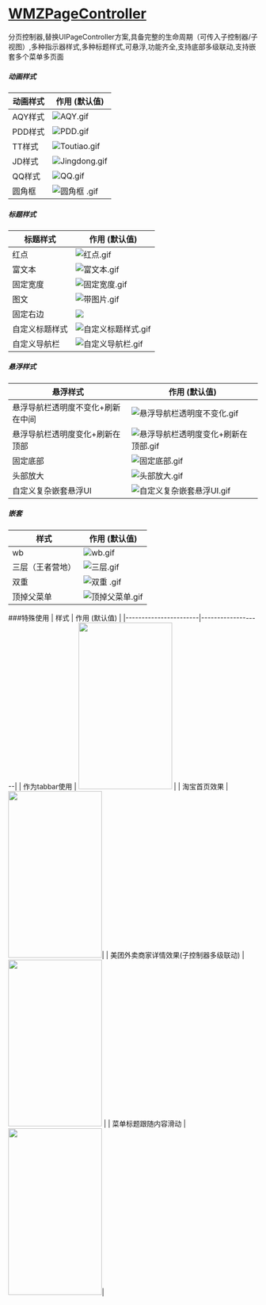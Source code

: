 # [WMZPageController](https://github.com/wwmz/WMZPageController)

分页控制器,替换UIPageController方案,具备完整的生命周期（可传入子控制器/子视图）,多种指示器样式,多种标题样式,可悬浮,功能齐全,支持底部多级联动,支持嵌套多个菜单多页面

##### 动画样式 
| 动画样式                | 作用   (默认值)                                 |
|-----------------------|-----------------------------------------------------|
| AQY样式               | ![AQY.gif](https://upload-images.jianshu.io/upload_images/9163368-2aeb8a149df8c985.gif?imageMogr2/auto-orient/strip)|
| PDD样式               | ![PDD.gif](https://upload-images.jianshu.io/upload_images/9163368-529d34c16e7711f2.gif?imageMogr2/auto-orient/strip)|
| TT样式              | ![Toutiao.gif](https://upload-images.jianshu.io/upload_images/9163368-07204254c59bb15c.gif?imageMogr2/auto-orient/strip)|
| JD样式              | ![Jingdong.gif](https://upload-images.jianshu.io/upload_images/9163368-cc1f472eabfe9fcf.gif?imageMogr2/auto-orient/strip)|
| QQ样式              | ![QQ.gif](https://upload-images.jianshu.io/upload_images/9163368-f700c66170ba6f16.gif?imageMogr2/auto-orient/strip)|
| 圆角框             | ![圆角框 .gif](https://upload-images.jianshu.io/upload_images/9163368-1f533b85c219800b.gif?imageMogr2/auto-orient/strip)|

##### 标题样式 
| 标题样式                | 作用   (默认值)                                 |
|-----------------------|-----------------------------------------------------|
| 红点               |  ![红点.gif](https://upload-images.jianshu.io/upload_images/9163368-f709ed263ba883d4.gif?imageMogr2/auto-orient/strip)|
| 富文本               |![富文本.gif](https://upload-images.jianshu.io/upload_images/9163368-302e498ed3929558.gif?imageMogr2/auto-orient/strip) |
| 固定宽度             |![固定宽度.gif](https://upload-images.jianshu.io/upload_images/9163368-7d730925c56b7200.gif?imageMogr2/auto-orient/strip)  |
| 图文              |![带图片.gif](https://upload-images.jianshu.io/upload_images/9163368-383d923b19d3e1c4.gif?imageMogr2/auto-orient/strip) |
|固定右边              |![](https://upload-images.jianshu.io/upload_images/9163368-7daf3d6d8092d256.gif?imageMogr2/auto-orient/strip)|
|自定义标题样式              |![自定义标题样式.gif](https://upload-images.jianshu.io/upload_images/9163368-246160d93223dfe4.gif?imageMogr2/auto-orient/strip)|
|自定义导航栏              |![自定义导航栏.gif](https://upload-images.jianshu.io/upload_images/9163368-668a88c126835a04.gif?imageMogr2/auto-orient/strip)|


##### 悬浮样式
| 悬浮样式                | 作用   (默认值)                                 |
|-----------------------|-----------------------------------------------------|
| 悬浮导航栏透明度不变化+刷新在中间              |  ![悬浮导航栏透明度不变化.gif](https://upload-images.jianshu.io/upload_images/9163368-c816c09bfe3919c9.gif?imageMogr2/auto-orient/strip) |
| 悬浮导航栏透明度变化+刷新在顶部               |![悬浮导航栏透明度变化+刷新在顶部.gif](https://upload-images.jianshu.io/upload_images/9163368-13ae25b5672ab495.gif?imageMogr2/auto-orient/strip)|
| 固定底部           |![固定底部.gif](https://upload-images.jianshu.io/upload_images/9163368-fa4865fbe88fd591.gif?imageMogr2/auto-orient/strip)|
| 头部放大          |![头部放大.gif](https://upload-images.jianshu.io/upload_images/9163368-225597fd7c577407.gif?imageMogr2/auto-orient/strip)|
| 自定义复杂嵌套悬浮UI            |![自定义复杂嵌套悬浮UI.gif](https://upload-images.jianshu.io/upload_images/9163368-face20117ca38861.gif?imageMogr2/auto-orient/strip) |

##### 嵌套
| 样式                | 作用   (默认值)                                 |
|-----------------------|-----------------------------------------------------|
| wb              | ![wb.gif](https://upload-images.jianshu.io/upload_images/9163368-49338e075eab60f9.gif?imageMogr2/auto-orient/strip) |
| 三层（王者营地）           | ![三层.gif](https://upload-images.jianshu.io/upload_images/9163368-f867d9200d5daf76.gif?imageMogr2/auto-orient/strip)|
| 双重           |![双重 .gif](https://upload-images.jianshu.io/upload_images/9163368-a9e27bc2ca8121c3.gif?imageMogr2/auto-orient/strip)|
| 顶掉父菜单         | ![顶掉父菜单.gif](https://upload-images.jianshu.io/upload_images/9163368-3aa3ac02faa59cb9.gif?imageMogr2/auto-orient/strip)

###特殊使用
| 样式                | 作用   (默认值)      |
|-----------------------|-------------------|
| 作为tabbar使用    | <img src="https://upload-images.jianshu.io/upload_images/9163368-c3d9cb4339d6082a.gif?imageMogr2/auto-orient/strip" width="189" height="336"> |
| 淘宝首页效果       | <img src="https://upload-images.jianshu.io/upload_images/9163368-ef84ae02f9d8bebf.gif?imageMogr2/auto-orient/strip" width="189" height="336">|
| 美团外卖商家详情效果(子控制器多级联动)  |<img src="https://upload-images.jianshu.io/upload_images/9163368-caec9456b1383756.gif?imageMogr2/auto-orient/strip" width="189" height="336"> |
| 菜单标题跟随内容滑动  |<img src="https://upload-images.jianshu.io/upload_images/9163368-92ae59f2e362cbc3.gif?imageMogr2/auto-orient/strip" width="189" height="336">|
